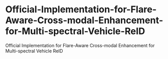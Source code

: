 # Official-Implementation-for-Flare-Aware-Cross-modal-Enhancement-for-Multi-spectral-Vehicle-ReID
Official Implementation for Flare-Aware Cross-modal Enhancement for Multi-spectral Vehicle ReID
